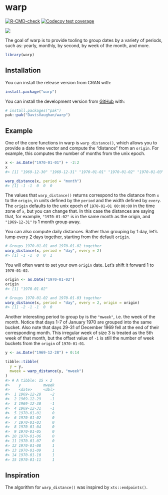 
<!-- README.md is generated from README.Rmd. Please edit that file -->

# warp

<!-- badges: start -->

[![R-CMD-check](https://github.com/DavisVaughan/warp/actions/workflows/R-CMD-check.yaml/badge.svg)](https://github.com/DavisVaughan/warp/actions/workflows/R-CMD-check.yaml)
[![Codecov test
coverage](https://codecov.io/gh/DavisVaughan/warp/branch/main/graph/badge.svg)](https://app.codecov.io/gh/DavisVaughan/warp?branch=main)
<!-- badges: end -->

![](https://media.giphy.com/media/jjeK2Er3E5igw/giphy.gif)

The goal of warp is to provide tooling to group dates by a variety of
periods, such as: yearly, monthly, by second, by week of the month, and
more.

``` r
library(warp)
```

## Installation

You can install the release version from CRAN with:

``` r
install.package("warp")
```

You can install the development version from
[GitHub](https://github.com/) with:

``` r
# install.packages("pak")
pak::pak("DavisVaughan/warp")
```

## Example

One of the core functions in warp is `warp_distance()`, which allows you
to provide a date time vector and compute the “distance” from an
`origin`. For example, this computes the number of months from the unix
epoch.

``` r
x <- as.Date("1970-01-01") + -2:2
x
#> [1] "1969-12-30" "1969-12-31" "1970-01-01" "1970-01-02" "1970-01-03"

warp_distance(x, period = "month")
#> [1] -1 -1  0  0  0
```

The values that `warp_distance()` returns correspond to the distance
from `x` to the `origin`, in units defined by the `period` and the width
defined by `every`. The `origin` defaults to the unix epoch of
`1970-01-01 00:00:00` in the time zone of `x`, but you can change that.
In this case the distances are saying that, for example, `"1970-01-02"`
is in the same month as the origin, and `"1969-12-31"` is 1 month group
away.

You can also compute daily distances. Rather than grouping by 1 day,
let’s lump every 2 days together, starting from the default `origin`.

``` r
# Groups 1970-01-01 and 1970-01-02 together
warp_distance(x, period = "day", every = 2)
#> [1] -1 -1  0  0  1
```

You will often want to set your own `origin` date. Let’s shift it
forward 1 to `1970-01-02`.

``` r
origin <- as.Date("1970-01-02")
origin
#> [1] "1970-01-02"

# Groups 1970-01-02 and 1970-01-03 together
warp_distance(x, period = "day", every = 2, origin = origin)
#> [1] -2 -1 -1  0  0
```

Another interesting period to group by is the `"mweek"`, i.e. the week
of the month. Notice that days 1-7 of January 1970 are grouped into the
same bucket. Also note that days 29-31 of December 1969 fell at the end
of their corresponding month. This irregular week of size 3 is treated
as the 5th week of that month, but the offset value of `-1` is still the
number of week buckets from the `origin` of `1970-01-01`.

``` r
y <- as.Date("1969-12-28") + 0:14

tibble::tibble(
  y = y,
  mweek = warp_distance(y, "mweek")
)
#> # A tibble: 15 × 2
#>    y          mweek
#>    <date>     <dbl>
#>  1 1969-12-28    -2
#>  2 1969-12-29    -1
#>  3 1969-12-30    -1
#>  4 1969-12-31    -1
#>  5 1970-01-01     0
#>  6 1970-01-02     0
#>  7 1970-01-03     0
#>  8 1970-01-04     0
#>  9 1970-01-05     0
#> 10 1970-01-06     0
#> 11 1970-01-07     0
#> 12 1970-01-08     1
#> 13 1970-01-09     1
#> 14 1970-01-10     1
#> 15 1970-01-11     1
```

## Inspiration

The algorithm for `warp_distance()` was inspired by `xts::endpoints()`.
